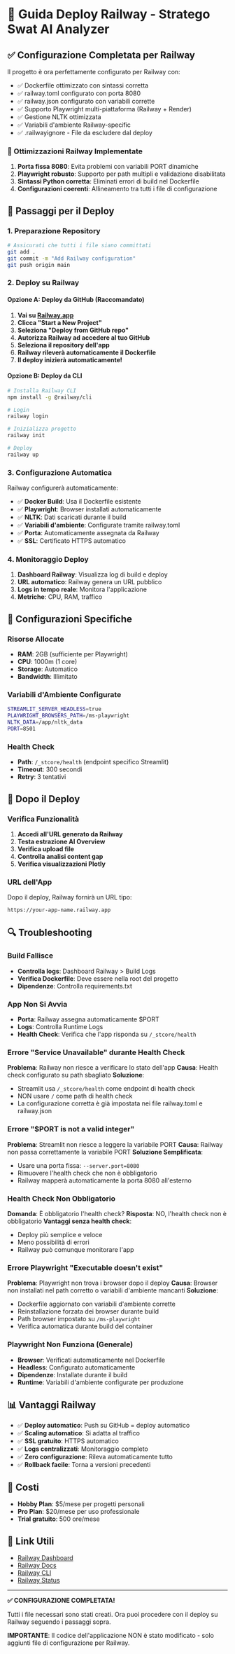 # 🚀 Guida Deploy Railway - Stratego Swat AI Analyzer

## ✅ Configurazione Completata per Railway

Il progetto è ora perfettamente configurato per Railway con:
- ✅ Dockerfile ottimizzato con sintassi corretta
- ✅ railway.toml configurato con porta 8080
- ✅ railway.json configurato con variabili corrette
- ✅ Supporto Playwright multi-piattaforma (Railway + Render)
- ✅ Gestione NLTK ottimizzata
- ✅ Variabili d'ambiente Railway-specific
- ✅ .railwayignore - File da escludere dal deploy

### 🔧 Ottimizzazioni Railway Implementate

1. **Porta fissa 8080**: Evita problemi con variabili PORT dinamiche
2. **Playwright robusto**: Supporto per path multipli e validazione disabilitata
3. **Sintassi Python corretta**: Eliminati errori di build nel Dockerfile
4. **Configurazioni coerenti**: Allineamento tra tutti i file di configurazione

## 🎯 Passaggi per il Deploy

### 1. Preparazione Repository

```bash
# Assicurati che tutti i file siano committati
git add .
git commit -m "Add Railway configuration"
git push origin main
```

### 2. Deploy su Railway

#### Opzione A: Deploy da GitHub (Raccomandato)

1. **Vai su [Railway.app](https://railway.app)**
2. **Clicca "Start a New Project"**
3. **Seleziona "Deploy from GitHub repo"**
4. **Autorizza Railway ad accedere al tuo GitHub**
5. **Seleziona il repository dell'app**
6. **Railway rileverà automaticamente il Dockerfile**
7. **Il deploy inizierà automaticamente!**

#### Opzione B: Deploy da CLI

```bash
# Installa Railway CLI
npm install -g @railway/cli

# Login
railway login

# Inizializza progetto
railway init

# Deploy
railway up
```

### 3. Configurazione Automatica

Railway configurerà automaticamente:
- ✅ **Docker Build**: Usa il Dockerfile esistente
- ✅ **Playwright**: Browser installati automaticamente
- ✅ **NLTK**: Dati scaricati durante il build
- ✅ **Variabili d'ambiente**: Configurate tramite railway.toml
- ✅ **Porta**: Automaticamente assegnata da Railway
- ✅ **SSL**: Certificato HTTPS automatico

### 4. Monitoraggio Deploy

1. **Dashboard Railway**: Visualizza log di build e deploy
2. **URL automatico**: Railway genera un URL pubblico
3. **Logs in tempo reale**: Monitora l'applicazione
4. **Metriche**: CPU, RAM, traffico

## 🔧 Configurazioni Specifiche

### Risorse Allocate
- **RAM**: 2GB (sufficiente per Playwright)
- **CPU**: 1000m (1 core)
- **Storage**: Automatico
- **Bandwidth**: Illimitato

### Variabili d'Ambiente Configurate
```bash
STREAMLIT_SERVER_HEADLESS=true
PLAYWRIGHT_BROWSERS_PATH=/ms-playwright
NLTK_DATA=/app/nltk_data
PORT=8501
```

### Health Check
- **Path**: `/_stcore/health` (endpoint specifico Streamlit)
- **Timeout**: 300 secondi
- **Retry**: 3 tentativi

## 🎉 Dopo il Deploy

### Verifica Funzionalità
1. **Accedi all'URL generato da Railway**
2. **Testa estrazione AI Overview**
3. **Verifica upload file**
4. **Controlla analisi content gap**
5. **Verifica visualizzazioni Plotly**

### URL dell'App
Dopo il deploy, Railway fornirà un URL tipo:
```
https://your-app-name.railway.app
```

## 🔍 Troubleshooting

### Build Fallisce
- **Controlla logs**: Dashboard Railway > Build Logs
- **Verifica Dockerfile**: Deve essere nella root del progetto
- **Dipendenze**: Controlla requirements.txt

### App Non Si Avvia
- **Porta**: Railway assegna automaticamente $PORT
- **Logs**: Controlla Runtime Logs
- **Health Check**: Verifica che l'app risponda su `/_stcore/health`

### Errore "Service Unavailable" durante Health Check
**Problema**: Railway non riesce a verificare lo stato dell'app
**Causa**: Health check configurato su path sbagliato
**Soluzione**: 
- Streamlit usa `/_stcore/health` come endpoint di health check
- NON usare `/` come path di health check
- La configurazione corretta è già impostata nei file railway.toml e railway.json

### Errore "$PORT is not a valid integer"
**Problema**: Streamlit non riesce a leggere la variabile PORT
**Causa**: Railway non passa correttamente la variabile PORT
**Soluzione Semplificata**:
- Usare una porta fissa: `--server.port=8080`
- Rimuovere l'health check che non è obbligatorio
- Railway mapperà automaticamente la porta 8080 all'esterno

### Health Check Non Obbligatorio
**Domanda**: È obbligatorio l'health check?
**Risposta**: NO, l'health check non è obbligatorio
**Vantaggi senza health check**:
- Deploy più semplice e veloce
- Meno possibilità di errori
- Railway può comunque monitorare l'app

### Errore Playwright "Executable doesn't exist"
**Problema**: Playwright non trova i browser dopo il deploy
**Causa**: Browser non installati nel path corretto o variabili d'ambiente mancanti
**Soluzione**:
- Dockerfile aggiornato con variabili d'ambiente corrette
- Reinstallazione forzata dei browser durante build
- Path browser impostato su `/ms-playwright`
- Verifica automatica durante build del container

### Playwright Non Funziona (Generale)
- **Browser**: Verificati automaticamente nel Dockerfile
- **Headless**: Configurato automaticamente
- **Dipendenze**: Installate durante il build
- **Runtime**: Variabili d'ambiente configurate per produzione

## 📊 Vantaggi Railway

- ✅ **Deploy automatico**: Push su GitHub = deploy automatico
- ✅ **Scaling automatico**: Si adatta al traffico
- ✅ **SSL gratuito**: HTTPS automatico
- ✅ **Logs centralizzati**: Monitoraggio completo
- ✅ **Zero configurazione**: Rileva automaticamente tutto
- ✅ **Rollback facile**: Torna a versioni precedenti

## 🎯 Costi

- **Hobby Plan**: $5/mese per progetti personali
- **Pro Plan**: $20/mese per uso professionale
- **Trial gratuito**: 500 ore/mese

## 🔗 Link Utili

- [Railway Dashboard](https://railway.app/dashboard)
- [Railway Docs](https://docs.railway.app/)
- [Railway CLI](https://docs.railway.app/develop/cli)
- [Railway Status](https://status.railway.app/)

---

**✅ CONFIGURAZIONE COMPLETATA!**

Tutti i file necessari sono stati creati. Ora puoi procedere con il deploy su Railway seguendo i passaggi sopra.

**IMPORTANTE**: Il codice dell'applicazione NON è stato modificato - solo aggiunti file di configurazione per Railway.